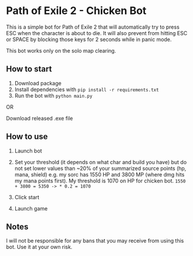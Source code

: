 # Path of Exile 2 - Chicken Bot
This is a simple bot for Path of Exile 2 that will automatically try to press ESC when the character is about to die. It will also prevent from hitting ESC or SPACE by blocking those keys for 2 seconds while in panic mode.

This bot works only on the solo map clearing.

## How to start

1. Download package
2. Install dependencies with `pip install -r requirements.txt`
3. Run the bot with `python main.py`

OR

Download released .exe file

## How to use

1. Launch bot
2. Set your threshold (it depends on what char and build you have) but do not set lower values than ~20% of your summarized source points (hp, mana, shield)
   e.g. my sorc has 1550 HP and 3800 MP (where dmg hits my mana points first). My threshold is 1070 on HP for chicken bot.
   `1550 + 3800 = 5350 -> * 0.2 = 1070`
   
3. Click start
4. Launch game 

## Notes
I will not be responsible for any bans that you may receive from using this bot. Use it at your own risk.
